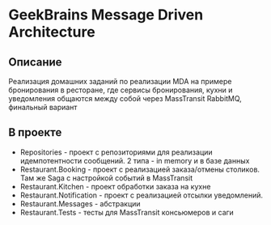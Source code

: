 # GeekBrains Message Driven Architecture
## Описание
Реализация домашних заданий по реализации MDA на примере бронирования в ресторане, где сервисы бронирования, кухни и уведомления общаются между собой через MassTransit RabbitMQ,  финальный вариант
## В проекте
* Repositories - проект с репозиториями для реализации идемпотентности сообщений. 2 типа - in memory и в базе данных
* Restaurant.Booking - проект с реализацией заказа/отмены столиков. Там же Saga с настройкой событий в MassTransit
* Restaurant.Kitchen - проект обработки заказа на кухне
* Restaurant.Notification - проект с реализацией отсылки уведомлений.
* Restaurant.Messages - абстракции
* Restaurant.Tests - тесты для MassTransit консьюмеров и саги